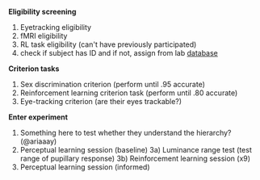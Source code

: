 
**Eligibility screening**

1) Eyetracking eligibility
2) fMRI eligibility
3) RL task eligibility (can't have previously participated)
4) check if subject has ID and if not, assign from lab [database](https://docs.google.com/document/d/175AGq7DkTPlNZQH-G749gmlrRx9CNp6dACaumjPw_iw/edit)

**Criterion tasks**

1) Sex discrimination criterion (perform until .95 accurate)
2) Reinforcement learning criterion task (perform until .80 accurate)
3) Eye-tracking criterion (are their eyes trackable?)

**Enter experiment**


1) Something here to test whether they understand the hierarchy? (@ariaaay)
2) Perceptual learning session (baseline)
3a) Luminance range test (test range of pupillary response) 
3b) Reinforcement learning session (x9)
4) Perceptual learning session (informed)
